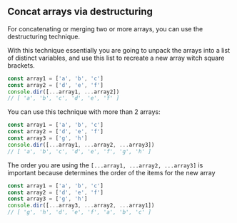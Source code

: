 ## Concat arrays via destructuring
For concatenating or merging two or more arrays, you can use the destructuring technique.

With this technique essentially you are going to unpack the arrays into a list of distinct variables, and use this list to recreate a new array witch square brackets.

```js
const array1 = ['a', 'b', 'c']
const array2 = ['d', 'e', 'f']
console.dir([...array1, ...array2])
// [ 'a', 'b', 'c', 'd', 'e', 'f' ]
```

You can use this technique with more than 2 arrays:
```js
const array1 = ['a', 'b', 'c']
const array2 = ['d', 'e', 'f']
const array3 = ['g', 'h']
console.dir([...array1, ...array2, ...array3])
// [ 'a', 'b', 'c', 'd', 'e', 'f', 'g', 'h' ]
```
The order you are using the `[...array1, ...array2, ...array3]` is important because determines the order of the items for the new array
```js
const array1 = ['a', 'b', 'c']
const array2 = ['d', 'e', 'f']
const array3 = ['g', 'h']
console.dir([...array3, ...array2, ...array1])
// [ 'g', 'h', 'd', 'e', 'f', 'a', 'b', 'c' ]
```
